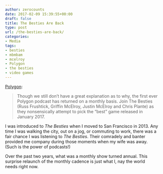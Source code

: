 ```yaml
---
author: zerocounts
date: 2017-02-09 15:39:55+00:00
draft: false
title: The Besties Are Back
type: post
url: /the-besties-are-back/
categories:
- Media
tags:
- besties
- mbmbam
- mcelroy
- Polygon
- the besties
- video games
---
```


[Polygon](http://www.polygon.com/2017/2/9/14559068/the-besties-pick-the-best-games-of-january-2017):

> Though we still don’t have a great explanation as to why, the first ever Polygon podcast has returned on a monthly basis. Join The Besties (Russ Frushtick, Griffin McElroy, Justin McElroy and Chris Plante) as they nonsensically attempt to pick the “best” game released in January 2017.

I was introduced to _The Besties_ when I moved to San Francisco in 2013. Any time I was walking the city, out on a jog, or commuting to work, there was a fair chance I was listening to _The Besties_. Their comradely and banter provided me company during those moments when my wife was away. (Such is the power of podcasts!)

Over the past two years, what was a monthly show turned annual. This surprise relaunch of the monthly cadence is just what I, nay the world needs right now.

